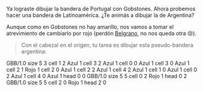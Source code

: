Ya lograste dibujar la bandera de Portugal con Gobstones. Ahora probemos hacer una bandera de Latinoamérica. ¿Te animás a dibujar la de Argentina?

Aunque como en Gobstones no hay amarillo, nos vamos a tomar el atrevimiento de cambiarlo por rojo (perdón [Belgrano](https://es.wikipedia.org/wiki/Manuel_Belgrano), no nos queda otra :cry:).

> Con el cabezal en el origen, tu tarea es dibujar esta pseudo-bandera argentina:

<gs-board>
  GBB/1.0
    size 5 3
    cell 1 2 Azul 1
    cell 3 2 Azul 1
    cell 0 0 Azul 1
    cell 3 0 Azul 1
    cell 2 1 Rojo 1
    cell 2 0 Azul 1
    cell 2 2 Azul 1
    cell 4 2 Azul 1
    cell 1 0 Azul 1
    cell 0 2 Azul 1
    cell 4 0 Azul 1
    head 0 0
</gs-board>


<gs-board>
  GBB/1.0
    size 5 5
    cell 0 2 Rojo 1
    head 0 2
</gs-board>

<gs-board>
  GBB/1.0
    size 5 5
    cell 2 0 Rojo 1
    head 2 0
</gs-board>